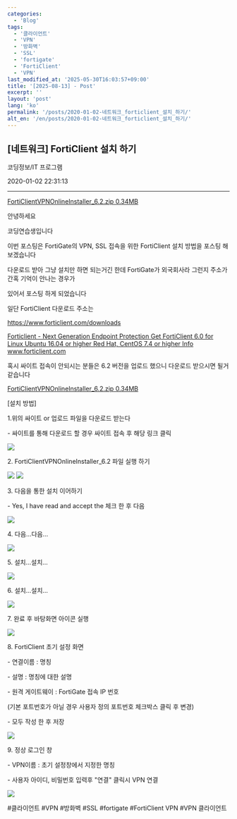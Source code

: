 ```yaml
---
categories:
  - 'Blog'
tags:
  - '클라이언트'
  - 'VPN'
  - '방화벽'
  - 'SSL'
  - 'fortigate'
  - 'FortiClient'
  - 'VPN'
last_modified_at: '2025-05-30T16:03:57+09:00'
title: '[2025-08-13] - Post'
excerpt: ''
layout: 'post'
lang: 'ko'
permalink: '/posts/2020-01-02-네트워크_forticlient_설치_하기/'
alt_en: '/en/posts/2020-01-02-네트워크_forticlient_설치_하기/'
---
```


## [네트워크] FortiClient 설치 하기

코딩정보/IT 프로그램

2020-01-02 22:31:13

* * *

[ FortiClientVPNOnlineInstaller_6.2.zip 0.34MB
](./file/FortiClientVPNOnlineInstaller_6.2.zip)

안녕하세요

코딩연습생입니다

이번 포스팅은 FortiGate의 VPN, SSL 접속을 위한 FortiClient 설치 방법을 포스팅 해보겠습니다

다운로드 받아 그냥 설치만 하면 되는거긴 한데 FortiGate가 외국회사라 그런지 주소가 간혹 기억이 안나는 경우가

있어서 포스팅 하게 되었습니다

일단 FortiClient 다운로드 주소는

<https://www.forticlient.com/downloads>

[ Forticlient - Next Generation Endpoint Protection Get FortiClient 6.0 for
Linux Ubuntu 16.04 or higher Red Hat, CentOS 7.4 or higher Info
www.forticlient.com ](https://www.forticlient.com/downloads)

혹시 싸이트 접속이 안되시는 분들은 6.2 버전을 업로드 했으니 다운로드 받으시면 될거 같습니다

[ FortiClientVPNOnlineInstaller_6.2.zip 0.34MB
](./file/FortiClientVPNOnlineInstaller_6_1.2)

[설치 방법]

1.위의 싸이트 or 업로드 파일을 다운로드 받는다

\- 싸이트를 통해 다운로드 할 경우 싸이트 접속 후 해당 링크 클릭

![](/assets/images/네트워크_forticlient_설치_하기/img.jpg)

2\. FortiClientVPNOnlineInstaller_6.2 파일 실행 하기

![](/assets/images/네트워크_forticlient_설치_하기/img_1.jpg)
![](/assets/images/네트워크_forticlient_설치_하기/img_2.jpg)

3\. 다음을 통한 설치 이어하기

\- Yes, I have read and accept the 체크 한 후 다음

![](/assets/images/네트워크_forticlient_설치_하기/img_3.jpg)

4\. 다음...다음...

![](/assets/images/네트워크_forticlient_설치_하기/img_4.jpg)

5\. 설치...설치...

![](/assets/images/네트워크_forticlient_설치_하기/img_5.jpg)

6\. 설치...설치...

![](/assets/images/네트워크_forticlient_설치_하기/img_6.jpg)

7\. 완료 후 바탕화면 아이콘 실행

![](/assets/images/네트워크_forticlient_설치_하기/img_7.jpg)

8\. FortiClient 초기 설정 화면

\- 연결이름 : 명칭

\- 설명 : 명칭에 대한 설명

\- 원격 게이트웨이 : FortiGate 접속 IP 번호

(기본 포트번호가 아닐 경우 사용자 정의 포트번호 체크박스 클릭 후 변경)

\- 모두 작성 한 후 저장

![](/assets/images/네트워크_forticlient_설치_하기/img_8.jpg)

9\. 정상 로그인 창

\- VPN이름 : 초기 설정창에서 지정한 명칭

\- 사용자 아이디, 비밀번호 입력후 "연결" 클릭시 VPN 연결

![](/assets/images/네트워크_forticlient_설치_하기/img_9.jpg)

  

#클라이언트 #VPN #방화벽 #SSL #fortigate #FortiClient VPN #VPN 클라이언트

